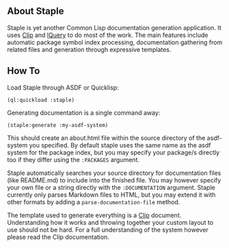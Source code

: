 About Staple
------------
Staple is yet another Common Lisp documentation generation application. It uses [Clip](http://shinmera.github.io/clip) and [lQuery](http://shinmera.github.io/lquery) to do most of the work. The main features include automatic package symbol index processing, documentation gathering from related files and generation through expressive templates.

How To
------
Load Staple through ASDF or Quicklisp:

```(ql:quickload :staple)```

Generating documentation is a single command away:

```(staple:generate :my-asdf-system)```

This should create an about.html file within the source directory of the asdf-system you specified. By default staple uses the same name as the asdf system for the package index, but you may specify your package/s directly too if they differ using the `:PACKAGES` argument.

Staple automatically searches your source directory for documentation files (like README.md) to include into the finished file. You may however specify your own file or a string directly with the `:DOCUMENTATION` argument. Staple currently only parses Markdown files to HTML, but you may extend it with other formats by adding a `parse-documentation-file` method.

The template used to generate everything is a [Clip](http://shinmera.github.io/clip) document. Understanding how it works and throwing together your custom layout to use should not be hard. For a full understanding of the system however please read the Clip documentation.

